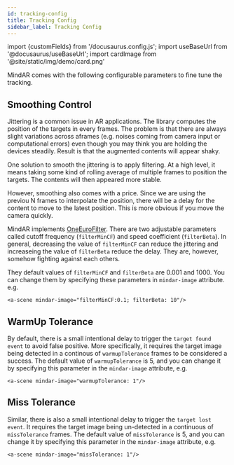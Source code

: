 ```yaml
---
id: tracking-config 
title: Tracking Config 
sidebar_label: Tracking Config 
---
```


import {customFields} from '/docusaurus.config.js';
import useBaseUrl from '@docusaurus/useBaseUrl';
import cardImage from '@site/static/img/demo/card.png'

MindAR comes with the following configurable parameters to fine tune the tracking.

## Smoothing Control

Jittering is a common issue in AR applications. The library computes the position of the targets in every frames. The problem is that there are always slight variations across aframes (e.g. noises coming from camera input or computational errors) even though you may think you are holding the devices steadily. Result is that the augmented contents will appear shaky.

One solution to smooth the jittering is to apply filtering. At a high level, it means taking some kind of rolling average of multiple frames to position the targets. The contents will then appeared more stable. 

However, smoothing also comes with a price. Since we are using the previou N frames to interpolate the position, there will be a delay for the content to move to the latest position. This is more obvious if you move the camera quickly.

MindAR implements <a href="https://jaantollander.com/post/noise-filtering-using-one-euro-filter/" target="_blank">OneEuroFilter</a>. There are two adjustable parameters called cutoff frequency (`filterMinCF`) and speed coefficient (`filterBeta`). In general, decreasing the value of `filterMinCF` can reduce the jittering and increaseing the value of `filterBeta` reduce the delay. They are, however, somehow fighting against each others.

They default values of `filterMinCF` and `filterBeta` are 0.001 and 1000. You can change them by specifying these parameters in `mindar-image` attribute. e.g.

```
<a-scene mindar-image="filterMinCF:0.1; filterBeta: 10"/>
```

## WarmUp Tolerance

By default, there is a small intentional delay to trigger the `target found event` to avoid false positive. More specifically, it requires the target image being detected in a continous of `warmupTolerance` frames to be considered a success. The default value of `warmupTolerance` is 5, and you can change it by specifying this parameter in the `mindar-image` attribute, e.g.

```
<a-scene mindar-image="warmupTolerance: 1"/>
```

## Miss Tolerance

Similar, there is also a small intentional delay to trigger the `target lost event`. It requires the target image being un-detected in a continuous of `missTolerance` frames. The default value of `missTolerance` is 5, and you can change it by specifying this parameter in the `mindar-image` attribute, e.g.


```
<a-scene mindar-image="missTolerance: 1"/>
```
